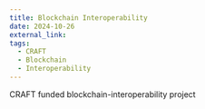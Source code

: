 ```yaml
---
title: Blockchain Interoperability
date: 2024-10-26
external_link: 
tags:
  - CRAFT
  - Blockchain
  - Interoperability
---
```


CRAFT funded blockchain-interoperability project

<!--more-->
